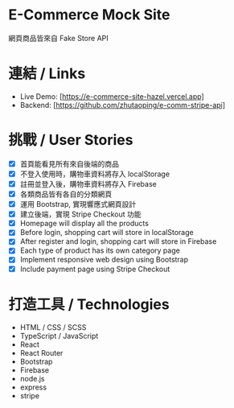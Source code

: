 # E-Commerce Mock Site

網頁商品皆來自 Fake Store API

# 連結 / Links

- Live Demo: [https://e-commerce-site-hazel.vercel.app]
- Backend: [https://github.com/zhutaoping/e-comm-stripe-api]

# 挑戰 / User Stories

- [x] 首頁能看見所有來自後端的商品
- [x] 不登入使用時，購物車資料將存入 localStorage
- [x] 註冊並登入後，購物車資料將存入 Firebase
- [x] 各類商品皆有各自的分類網頁
- [x] 運用 Bootstrap, 實現響應式網頁設計
- [x] 建立後端，實現 Stripe Checkout 功能
- [x] Homepage will display all the products
- [x] Before login, shopping cart will store in localStorage
- [x] After register and login, shopping cart will store in Firebase
- [x] Each type of product has its own category page
- [x] Implement responsive web design using Bootstrap
- [x] Include payment page using Stripe Checkout

# 打造工具 / Technologies

- HTML / CSS / SCSS
- TypeScript / JavaScript
- React
- React Router
- Bootstrap
- Firebase
- node.js
- express
- stripe
